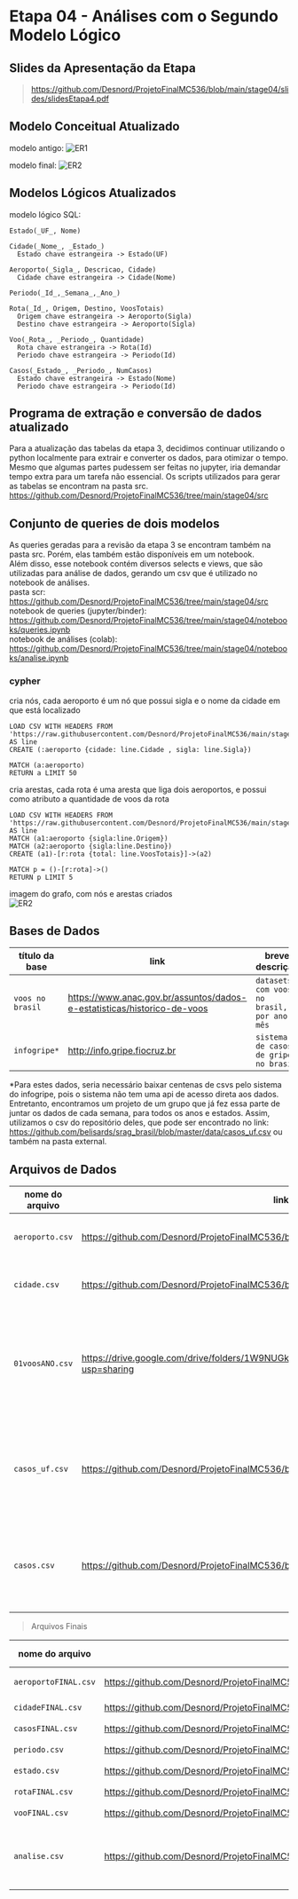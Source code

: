 # Etapa 04 - Análises com o Segundo Modelo Lógico

## Slides da Apresentação da Etapa
> https://github.com/Desnord/ProjetoFinalMC536/blob/main/stage04/slides/slidesEtapa4.pdf

## Modelo Conceitual Atualizado

modelo antigo:
![ER1](https://github.com/Desnord/ProjetoFinalMC536/blob/main/stage04/assets/entidadeRelacionamento1.png)

modelo final:
![ER2](https://github.com/Desnord/ProjetoFinalMC536/blob/main/stage04/assets/entidadeRelacionamento2.png)

## Modelos Lógicos Atualizados

modelo lógico SQL:
~~~
Estado(_UF_, Nome)

Cidade(_Nome_, _Estado_)
  Estado chave estrangeira -> Estado(UF)
  
Aeroporto(_Sigla_, Descricao, Cidade)
  Cidade chave estrangeira -> Cidade(Nome)
 
Periodo(_Id_,_Semana_,_Ano_)

Rota(_Id_, Origem, Destino, VoosTotais)
  Origem chave estrangeira -> Aeroporto(Sigla)
  Destino chave estrangeira -> Aeroporto(Sigla)
 
Voo(_Rota_, _Periodo_, Quantidade)
  Rota chave estrangeira -> Rota(Id)
  Periodo chave estrangeira -> Periodo(Id)
  
Casos(_Estado_, _Periodo_, NumCasos)
  Estado chave estrangeira -> Estado(Nome)
  Periodo chave estrangeira -> Periodo(Id)
~~~

## Programa de extração e conversão de dados atualizado
Para a atualização das tabelas da etapa 3, decidimos continuar utilizando o python localmente para extrair e converter os dados, para otimizar o tempo. Mesmo que algumas partes pudessem ser feitas no jupyter, iria demandar tempo extra para um tarefa não essencial. Os scripts utilizados para gerar as tabelas se encontram na pasta src. </br>
https://github.com/Desnord/ProjetoFinalMC536/tree/main/stage04/src

## Conjunto de queries de dois modelos
As queries geradas para a revisão da etapa 3 se encontram também na pasta src. Porém, elas também estão disponíveis em um notebook.</br>
Além disso, esse notebook contém diversos selects e views, que são utilizadas para análise de dados, gerando um csv que é utilizado no notebook de análises. </br> 
pasta scr: https://github.com/Desnord/ProjetoFinalMC536/tree/main/stage04/src </br>
notebook de queries (jupyter/binder): https://github.com/Desnord/ProjetoFinalMC536/tree/main/stage04/notebooks/queries.ipynb </br>
notebook de análises (colab): https://github.com/Desnord/ProjetoFinalMC536/tree/main/stage04/notebooks/analise.ipynb </br>

### cypher 

cria nós, cada aeroporto é um nó que possui sigla e o nome da cidade em que está localizado
~~~ cypher
LOAD CSV WITH HEADERS FROM 'https://raw.githubusercontent.com/Desnord/ProjetoFinalMC536/main/stage04/data/processed/aeroportoFINAL.csv' AS line
CREATE (:aeroporto {cidade: line.Cidade , sigla: line.Sigla})

MATCH (a:aeroporto)
RETURN a LIMIT 50
~~~

cria arestas, cada rota é uma aresta que liga dois aeroportos, e possui como atributo a quantidade de voos da rota
~~~ cypher
LOAD CSV WITH HEADERS FROM 'https://raw.githubusercontent.com/Desnord/ProjetoFinalMC536/main/stage04/data/processed/rota.csv' AS line
MATCH (a1:aeroporto {sigla:line.Origem})
MATCH (a2:aeroporto {sigla:line.Destino})
CREATE (a1)-[r:rota {total: line.VoosTotais}]->(a2)

MATCH p = ()-[r:rota]->() 
RETURN p LIMIT 5
~~~

imagem do grafo, com nós e arestas criados </br>
![ER2](https://github.com/Desnord/ProjetoFinalMC536/blob/main/stage04/assets/aeroportosErotas.png)

## Bases de Dados
título da base | link | breve descrição
----- | ----- | -----
`voos no brasil` | https://www.anac.gov.br/assuntos/dados-e-estatisticas/historico-de-voos | `datasets com voos no brasil, por ano e mês`
`infogripe*` | http://info.gripe.fiocruz.br | `sistema de casos de gripe no brasil`


*Para estes dados, seria necessário baixar centenas de csvs pelo sistema do infogripe, pois o sistema não tem uma api de acesso direta aos dados.
Entretanto, encontramos um projeto de um grupo que já fez essa parte de juntar os dados de cada semana, para todos os anos e estados. Assim, utilizamos
o csv do repositório deles, que pode ser encontrado no link: https://github.com/belisards/srag_brasil/blob/master/data/casos_uf.csv ou também na pasta
external. </br>

## Arquivos de Dados
nome do arquivo | link | breve descrição
----- | ----- | -----
`aeroporto.csv` | https://github.com/Desnord/ProjetoFinalMC536/blob/main/stage04/data/interim/aeroporto.csv | `Arquivo CSV de aeroportos obtido na etapa 3.`
`cidade.csv` | https://github.com/Desnord/ProjetoFinalMC536/blob/main/stage04/data/interim/cidade.csv | `Arquivo CSV de cidades obtido na etapa 3.`
`01voosANO.csv` | https://drive.google.com/drive/folders/1W9NUGk94Ys2_5HG5TKvImnto6k3IUcuc?usp=sharing | `Drive com todos os CSVs de voos obtidos ao final da etapa 3, e que foram utilizados como base na etapa 4.`
`casos_uf.csv` | https://github.com/Desnord/ProjetoFinalMC536/blob/main/stage04/data/external/casos_uf.csv | `Arquivo CSV de casos, obtido a partir da fonte original, encontrado em outro projeto no github.`
`casos.csv` | https://github.com/Desnord/ProjetoFinalMC536/blob/main/stage04/data/interim/casos.csv | `Arquivo CSV de casos, obtido a partir do anterior, apos ser processado na etapa 3.`

> Arquivos Finais

nome do arquivo | link | breve descrição
----- | ----- | -----
`aeroportoFINAL.csv` | https://github.com/Desnord/ProjetoFinalMC536/blob/main/stage04/data/processed/aeroportoFINAL.csv | `csv final de aeroporto`
`cidadeFINAL.csv` | https://github.com/Desnord/ProjetoFinalMC536/blob/main/stage04/data/processed/cidadeFINAL.csv | `csv final de cidade`
`casosFINAL.csv` | https://github.com/Desnord/ProjetoFinalMC536/blob/main/stage04/data/processed/casosFINAL.csv | `csv final de casos`
`periodo.csv` | https://github.com/Desnord/ProjetoFinalMC536/blob/main/stage04/data/processed/periodo.csv | `csv de periodo`
`estado.csv` | https://github.com/Desnord/ProjetoFinalMC536/blob/main/stage04/data/processed/estado.csv | `csv de estado`
`rotaFINAL.csv` | https://github.com/Desnord/ProjetoFinalMC536/blob/main/stage04/data/processed/rota.csv | `csv final de rotas`
`vooFINAL.csv` | https://github.com/Desnord/ProjetoFinalMC536/blob/main/stage04/data/processed/voo.csv | `csv final de voos`
`analise.csv` | https://github.com/Desnord/ProjetoFinalMC536/blob/main/stage04/data/processed/analise.csv | `csv obtido em um select feito no notebook de queries`
